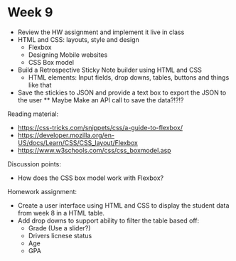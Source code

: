 # Week 9

* Review the HW assignment and implement it live in class 
* HTML and CSS: layouts, style and design
    * Flexbox
    * Designing Mobile websites
    * CSS Box model
* Build a Retrospective Sticky Note builder using HTML and CSS
    * HTML elements: Input fields, drop downs, tables, buttons and things like that
* Save the stickies to JSON and provide a text box to export the JSON to the user 
** Maybe Make an API call to save the data?!?!? 

Reading material: 
* https://css-tricks.com/snippets/css/a-guide-to-flexbox/
* https://developer.mozilla.org/en-US/docs/Learn/CSS/CSS_layout/Flexbox
* https://www.w3schools.com/css/css_boxmodel.asp

Discussion points: 
* How does the CSS box model work with Flexbox? 

Homework assignment: 
* Create a user interface using HTML and CSS to display the student data from week 8 in a HTML table. 
* Add drop downs to support ability to filter the table based off:
    * Grade (Use a slider?)
    * Drivers licnese status
    * Age 
    * GPA 

